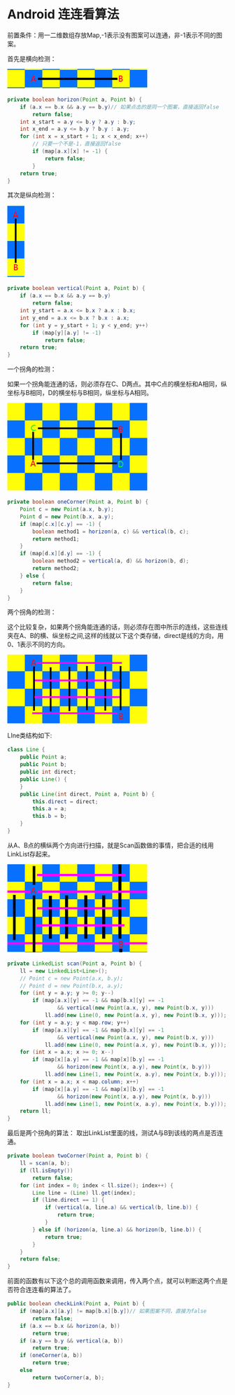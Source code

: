 # Android 连连看算法

前置条件：用一二维数组存放Map,-1表示没有图案可以连通，非-1表示不同的图案。

首先是横向检测：

![](/imgs/a_pro_ari_llk_01.jpg)

```java
private boolean horizon(Point a, Point b) {
	if (a.x == b.x && a.y == b.y)// 如果点击的是同一个图案，直接返回false
		return false;
	int x_start = a.y <= b.y ? a.y : b.y;
	int x_end = a.y <= b.y ? b.y : a.y;
	for (int x = x_start + 1; x < x_end; x++)
		// 只要一个不是-1，直接返回false
		if (map[a.x][x] != -1) {
			return false;
		}
	return true;
}
```
其次是纵向检测：

![](/imgs/a_pro_ari_llk_02.jpg)

```java
private boolean vertical(Point a, Point b) {
	if (a.x == b.x && a.y == b.y)
		return false;
	int y_start = a.x <= b.x ? a.x : b.x;
	int y_end = a.x <= b.x ? b.x : a.x;
	for (int y = y_start + 1; y < y_end; y++)
		if (map[y][a.y] != -1)
			return false;
	return true;
}
```
一个拐角的检测：

如果一个拐角能连通的话，则必须存在C、D两点。其中C点的横坐标和A相同，纵坐标与B相同，D的横坐标与B相同，纵坐标与A相同。

![](/imgs/a_pro_ari_llk_03.jpg)

```java
private boolean oneCorner(Point a, Point b) {
	Point c = new Point(a.x, b.y);
	Point d = new Point(b.x, a.y);
	if (map[c.x][c.y] == -1) {
		boolean method1 = horizon(a, c) && vertical(b, c);
		return method1;
	}
	if (map[d.x][d.y] == -1) {
		boolean method2 = vertical(a, d) && horizon(b, d);
		return method2;
	} else {
		return false;
	}
}
```
两个拐角的检测：

这个比较复杂，如果两个拐角能连通的话，则必须存在图中所示的连线，这些连线夹在A、B的横、纵坐标之间,这样的线就以下这个类存储，direct是线的方向，用0、1表示不同的方向。

![](/imgs/a_pro_ari_llk_04.jpg)

LIne类结构如下:
```java
class Line {
	public Point a;
	public Point b;
	public int direct;
	public Line() {
	}
	public Line(int direct, Point a, Point b) {
		this.direct = direct;
		this.a = a;
		this.b = b;
	}
}
```
从A、B点的横纵两个方向进行扫描，就是Scan函数做的事情，把合适的线用LinkList存起来。

![](/imgs/a_pro_ari_llk_05.jpg)

```java
private LinkedList scan(Point a, Point b) {
	ll = new LinkedList<Line>();
	// Point c = new Point(a.x, b.y);
	// Point d = new Point(b.x, a.y);
	for (int y = a.y; y >= 0; y--)
		if (map[a.x][y] == -1 && map[b.x][y] == -1
				&& vertical(new Point(a.x, y), new Point(b.x, y)))
			ll.add(new Line(0, new Point(a.x, y), new Point(b.x, y)));
	for (int y = a.y; y < map.row; y++)
		if (map[a.x][y] == -1 && map[b.x][y] == -1
				&& vertical(new Point(a.x, y), new Point(b.x, y)))
			ll.add(new Line(0, new Point(a.x, y), new Point(b.x, y)));
	for (int x = a.x; x >= 0; x--)
		if (map[x][a.y] == -1 && map[x][b.y] == -1
				&& horizon(new Point(x, a.y), new Point(x, b.y)))
			ll.add(new Line(1, new Point(x, a.y), new Point(x, b.y)));
	for (int x = a.x; x < map.column; x++)
		if (map[x][a.y] == -1 && map[x][b.y] == -1
				&& horizon(new Point(x, a.y), new Point(x, b.y)))
			ll.add(new Line(1, new Point(x, a.y), new Point(x, b.y)));
	return ll;
}
```
最后是两个拐角的算法：
取出LinkList里面的线，测试A与B到该线的两点是否连通。
```java
private boolean twoCorner(Point a, Point b) {
	ll = scan(a, b);
	if (ll.isEmpty())
		return false;
	for (int index = 0; index < ll.size(); index++) {
		Line line = (Line) ll.get(index);
		if (line.direct == 1) {
			if (vertical(a, line.a) && vertical(b, line.b)) {
				return true;
			}
		} else if (horizon(a, line.a) && horizon(b, line.b)) {
			return true;
		}
	}
	return false;
}
```
前面的函数有以下这个总的调用函数来调用，传入两个点，就可以判断这两个点是否符合连连看的算法了。
```java
public boolean checkLink(Point a, Point b) {
	if (map[a.x][a.y] != map[b.x][b.y])// 如果图案不同，直接为false
		return false;
	if (a.x == b.x && horizon(a, b))
		return true;
	if (a.y == b.y && vertical(a, b))
		return true;
	if (oneCorner(a, b))
		return true;
	else
		return twoCorner(a, b);
}
```